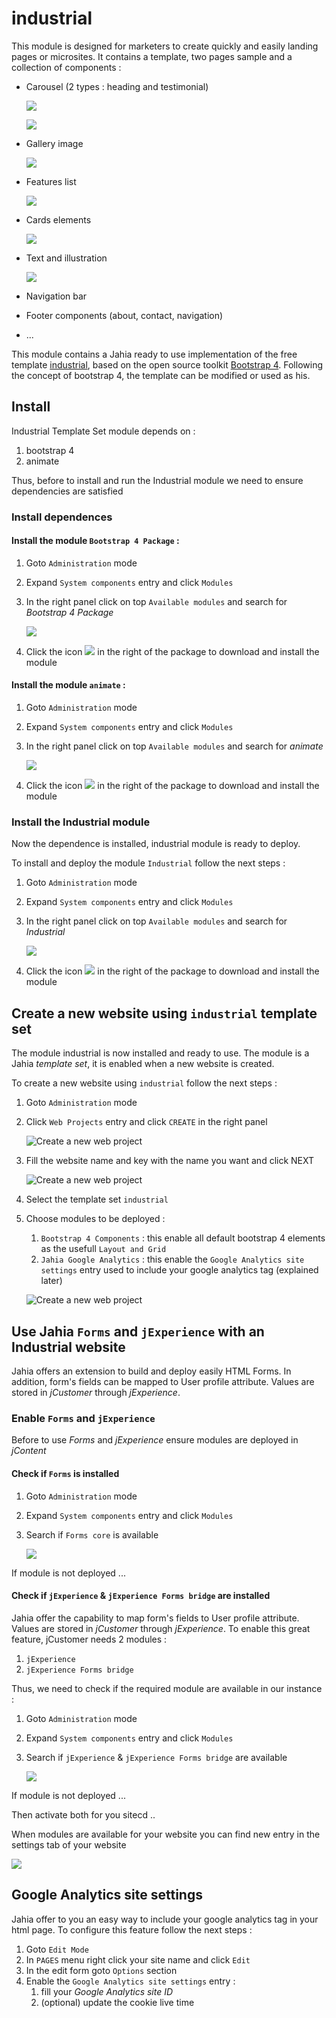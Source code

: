 # industrial

This module is designed for marketers to create quickly and easily landing pages or microsites.
It contains a template, two pages sample and a collection of components :
* Carousel (2 types : heading and testimonial)

    ![](./src/main/resources/images/readme/100_component_carousel.png)
    
    ![](./src/main/resources/images/readme/101_component_carousel.png)
    
* Gallery image

    ![](./src/main/resources/images/readme/102_component_gallery.png)
    
* Features list

    ![](./src/main/resources/images/readme/104_component_features.png)
    
* Cards elements

    ![](./src/main/resources/images/readme/105_component_cards.png)
    
* Text and illustration

    ![](./src/main/resources/images/readme/103_component_text.png)
    
* Navigation bar
* Footer components (about, contact, navigation)
* ...


This module contains a Jahia ready to use implementation of the free template [industrial](https://colorlib.com/wp/template/industrial/), based on the open source toolkit [Bootstrap 4](https://getbootstrap.com/docs/).
Following the concept of bootstrap 4, the template can be modified or used as his.

## Install
Industrial Template Set module depends on :
1. bootstrap 4
1. animate

Thus, before to install and run the Industrial module we need to ensure dependencies are satisfied

### Install dependences

#### Install the module `Bootstrap 4 Package` : 
1. Goto `Administration` mode
1. Expand `System components` entry and click `Modules`
1. In the right panel click on top `Available modules` and search for *Bootstrap 4 Package*

    ![](./src/main/resources/images/readme/200_modules_B4.png)
    
1. Click the icon ![](./src/main/resources/images/readme/201_modules_download_icon.png) in the right of the package to download and install the module

#### Install the module `animate` : 
1. Goto `Administration` mode
1. Expand `System components` entry and click `Modules`
1. In the right panel click on top `Available modules` and search for *animate*

    ![](./src/main/resources/images/readme/202_modules_animate.png)
    
1. Click the icon ![](./src/main/resources/images/readme/201_modules_download_icon.png) in the right of the package to download and install the module

### Install the Industrial module

Now the dependence is installed, industrial module is ready to deploy.

To install and deploy the module `Industrial` follow the next steps : 
1. Goto `Administration` mode
1. Expand `System components` entry and click `Modules`
1. In the right panel click on top `Available modules` and search for *Industrial*

    ![](./src/main/resources/images/readme/202_modules_industrial.png)
    
1. Click the icon ![](./src/main/resources/images/readme/201_modules_download_icon.png) in the right of the package to download and install the module

## Create a new website using `industrial` template set

The module industrial is now installed and ready to use. The module is a Jahia *template set*, it is enabled when a new website is created.

To create a new website using `industrial` follow the next steps :
1. Goto `Administration` mode
1. Click `Web Projects` entry and click `CREATE` in the right panel

    ![Create a new web project](./src/main/resources/images/readme/000_create_new_site.png)

1. Fill the website name and key with the name you want and click NEXT

    ![Create a new web project](./src/main/resources/images/readme/001_create_new_site.png)

1. Select the template set `industrial`
1. Choose modules to be deployed :
    1. `Bootstrap 4 Components` : this enable all default bootstrap 4 elements as the usefull `Layout and Grid`
    1. `Jahia Google Analytics` : this enable the `Google Analytics site settings` entry used to include your google analytics tag (explained later)
    
    ![Create a new web project](./src/main/resources/images/readme/002_create_new_site.png)


## Use Jahia `Forms` and `jExperience` with an Industrial website
Jahia offers an extension to build and deploy easily HTML Forms. In addition, form's fields can be mapped to User profile attribute. Values are stored in *jCustomer* through *jExperience*.
### Enable `Forms` and `jExperience`
Before to use *Forms* and *jExperience* ensure modules are deployed in *jContent*

#### Check if `Forms` is installed
1. Goto `Administration` mode
1. Expand `System components` entry and click `Modules`
1. Search if `Forms core` is available

    ![](./src/main/resources/images/readme/400_Forms_is_enabled.png)

If module is not deployed ...

#### Check if `jExperience` & `jExperience Forms bridge` are installed
Jahia offer the capability to map form's fields to User profile attribute. Values are stored in *jCustomer* through *jExperience*. To enable this great feature, jCustomer needs 2 modules :
1. `jExperience`
1. `jExperience Forms bridge`

Thus, we need to check if the required module are available in our instance :

1. Goto `Administration` mode
1. Expand `System components` entry and click `Modules`
1. Search if `jExperience` & `jExperience Forms bridge` are available

    ![](./src/main/resources/images/readme/300_jExperience_is_enabled.png)

If module is not deployed ...

Then activate both for you sitecd ..

When modules are available for your website you can find new entry in the settings tab of your website

![](./src/main/resources/images/readme/500_jX_Form_active.png)

## Google Analytics site settings
Jahia offer to you an easy way to include your google analytics tag in your html page. To configure this feature follow the next steps :
1. Goto `Edit Mode`
1. In `PAGES` menu right click your site name and click `Edit`
1. In the edit form goto `Options` section
1. Enable the `Google Analytics site settings` entry :
    1. fill your *Google Analytics site ID*
    1. (optional) update the cookie live time
